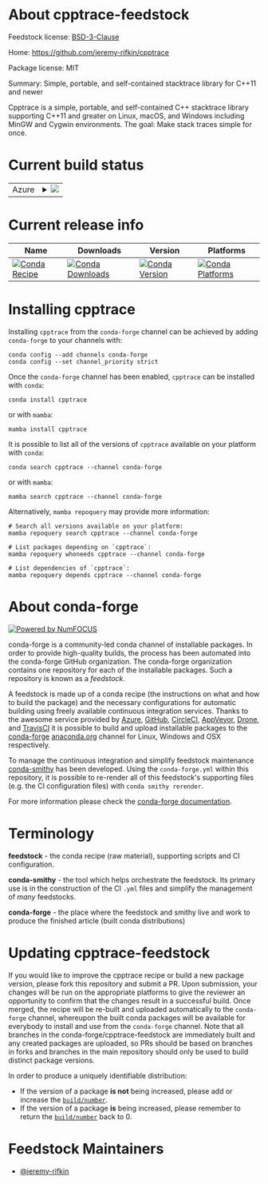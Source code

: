 About cpptrace-feedstock
========================

Feedstock license: [BSD-3-Clause](https://github.com/conda-forge/cpptrace-feedstock/blob/main/LICENSE.txt)

Home: https://github.com/jeremy-rifkin/cpptrace

Package license: MIT

Summary: Simple, portable, and self-contained stacktrace library for C++11 and newer

Cpptrace is a simple, portable, and self-contained C++ stacktrace library supporting C++11 and greater on Linux, macOS, and
Windows including MinGW and Cygwin environments. The goal: Make stack traces simple for once.


Current build status
====================


<table>
    
  <tr>
    <td>Azure</td>
    <td>
      <details>
        <summary>
          <a href="https://dev.azure.com/conda-forge/feedstock-builds/_build/latest?definitionId=22210&branchName=main">
            <img src="https://dev.azure.com/conda-forge/feedstock-builds/_apis/build/status/cpptrace-feedstock?branchName=main">
          </a>
        </summary>
        <table>
          <thead><tr><th>Variant</th><th>Status</th></tr></thead>
          <tbody><tr>
              <td>linux_64_unwind_backenddefault</td>
              <td>
                <a href="https://dev.azure.com/conda-forge/feedstock-builds/_build/latest?definitionId=22210&branchName=main">
                  <img src="https://dev.azure.com/conda-forge/feedstock-builds/_apis/build/status/cpptrace-feedstock?branchName=main&jobName=linux&configuration=linux%20linux_64_unwind_backenddefault" alt="variant">
                </a>
              </td>
            </tr><tr>
              <td>linux_64_unwind_backendlibunwind</td>
              <td>
                <a href="https://dev.azure.com/conda-forge/feedstock-builds/_build/latest?definitionId=22210&branchName=main">
                  <img src="https://dev.azure.com/conda-forge/feedstock-builds/_apis/build/status/cpptrace-feedstock?branchName=main&jobName=linux&configuration=linux%20linux_64_unwind_backendlibunwind" alt="variant">
                </a>
              </td>
            </tr><tr>
              <td>osx_64</td>
              <td>
                <a href="https://dev.azure.com/conda-forge/feedstock-builds/_build/latest?definitionId=22210&branchName=main">
                  <img src="https://dev.azure.com/conda-forge/feedstock-builds/_apis/build/status/cpptrace-feedstock?branchName=main&jobName=osx&configuration=osx%20osx_64_" alt="variant">
                </a>
              </td>
            </tr><tr>
              <td>osx_arm64</td>
              <td>
                <a href="https://dev.azure.com/conda-forge/feedstock-builds/_build/latest?definitionId=22210&branchName=main">
                  <img src="https://dev.azure.com/conda-forge/feedstock-builds/_apis/build/status/cpptrace-feedstock?branchName=main&jobName=osx&configuration=osx%20osx_arm64_" alt="variant">
                </a>
              </td>
            </tr><tr>
              <td>win_64</td>
              <td>
                <a href="https://dev.azure.com/conda-forge/feedstock-builds/_build/latest?definitionId=22210&branchName=main">
                  <img src="https://dev.azure.com/conda-forge/feedstock-builds/_apis/build/status/cpptrace-feedstock?branchName=main&jobName=win&configuration=win%20win_64_" alt="variant">
                </a>
              </td>
            </tr>
          </tbody>
        </table>
      </details>
    </td>
  </tr>
</table>

Current release info
====================

| Name | Downloads | Version | Platforms |
| --- | --- | --- | --- |
| [![Conda Recipe](https://img.shields.io/badge/recipe-cpptrace-green.svg)](https://anaconda.org/conda-forge/cpptrace) | [![Conda Downloads](https://img.shields.io/conda/dn/conda-forge/cpptrace.svg)](https://anaconda.org/conda-forge/cpptrace) | [![Conda Version](https://img.shields.io/conda/vn/conda-forge/cpptrace.svg)](https://anaconda.org/conda-forge/cpptrace) | [![Conda Platforms](https://img.shields.io/conda/pn/conda-forge/cpptrace.svg)](https://anaconda.org/conda-forge/cpptrace) |

Installing cpptrace
===================

Installing `cpptrace` from the `conda-forge` channel can be achieved by adding `conda-forge` to your channels with:

```
conda config --add channels conda-forge
conda config --set channel_priority strict
```

Once the `conda-forge` channel has been enabled, `cpptrace` can be installed with `conda`:

```
conda install cpptrace
```

or with `mamba`:

```
mamba install cpptrace
```

It is possible to list all of the versions of `cpptrace` available on your platform with `conda`:

```
conda search cpptrace --channel conda-forge
```

or with `mamba`:

```
mamba search cpptrace --channel conda-forge
```

Alternatively, `mamba repoquery` may provide more information:

```
# Search all versions available on your platform:
mamba repoquery search cpptrace --channel conda-forge

# List packages depending on `cpptrace`:
mamba repoquery whoneeds cpptrace --channel conda-forge

# List dependencies of `cpptrace`:
mamba repoquery depends cpptrace --channel conda-forge
```


About conda-forge
=================

[![Powered by
NumFOCUS](https://img.shields.io/badge/powered%20by-NumFOCUS-orange.svg?style=flat&colorA=E1523D&colorB=007D8A)](https://numfocus.org)

conda-forge is a community-led conda channel of installable packages.
In order to provide high-quality builds, the process has been automated into the
conda-forge GitHub organization. The conda-forge organization contains one repository
for each of the installable packages. Such a repository is known as a *feedstock*.

A feedstock is made up of a conda recipe (the instructions on what and how to build
the package) and the necessary configurations for automatic building using freely
available continuous integration services. Thanks to the awesome service provided by
[Azure](https://azure.microsoft.com/en-us/services/devops/), [GitHub](https://github.com/),
[CircleCI](https://circleci.com/), [AppVeyor](https://www.appveyor.com/),
[Drone](https://cloud.drone.io/welcome), and [TravisCI](https://travis-ci.com/)
it is possible to build and upload installable packages to the
[conda-forge](https://anaconda.org/conda-forge) [anaconda.org](https://anaconda.org/)
channel for Linux, Windows and OSX respectively.

To manage the continuous integration and simplify feedstock maintenance
[conda-smithy](https://github.com/conda-forge/conda-smithy) has been developed.
Using the ``conda-forge.yml`` within this repository, it is possible to re-render all of
this feedstock's supporting files (e.g. the CI configuration files) with ``conda smithy rerender``.

For more information please check the [conda-forge documentation](https://conda-forge.org/docs/).

Terminology
===========

**feedstock** - the conda recipe (raw material), supporting scripts and CI configuration.

**conda-smithy** - the tool which helps orchestrate the feedstock.
                   Its primary use is in the construction of the CI ``.yml`` files
                   and simplify the management of *many* feedstocks.

**conda-forge** - the place where the feedstock and smithy live and work to
                  produce the finished article (built conda distributions)


Updating cpptrace-feedstock
===========================

If you would like to improve the cpptrace recipe or build a new
package version, please fork this repository and submit a PR. Upon submission,
your changes will be run on the appropriate platforms to give the reviewer an
opportunity to confirm that the changes result in a successful build. Once
merged, the recipe will be re-built and uploaded automatically to the
`conda-forge` channel, whereupon the built conda packages will be available for
everybody to install and use from the `conda-forge` channel.
Note that all branches in the conda-forge/cpptrace-feedstock are
immediately built and any created packages are uploaded, so PRs should be based
on branches in forks and branches in the main repository should only be used to
build distinct package versions.

In order to produce a uniquely identifiable distribution:
 * If the version of a package **is not** being increased, please add or increase
   the [``build/number``](https://docs.conda.io/projects/conda-build/en/latest/resources/define-metadata.html#build-number-and-string).
 * If the version of a package **is** being increased, please remember to return
   the [``build/number``](https://docs.conda.io/projects/conda-build/en/latest/resources/define-metadata.html#build-number-and-string)
   back to 0.

Feedstock Maintainers
=====================

* [@jeremy-rifkin](https://github.com/jeremy-rifkin/)

